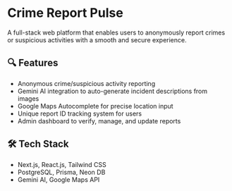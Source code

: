 # Crime Report Pulse

A full-stack web platform that enables users to anonymously report crimes or suspicious activities with a smooth and secure experience.

## 🔍 Features

- Anonymous crime/suspicious activity reporting
- Gemini AI integration to auto-generate incident descriptions from images
- Google Maps Autocomplete for precise location input
- Unique report ID tracking system for users
- Admin dashboard to verify, manage, and update reports

## 🛠️ Tech Stack

- Next.js, React.js, Tailwind CSS  
- PostgreSQL, Prisma, Neon DB
- Gemini AI, Google Maps API
